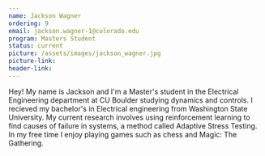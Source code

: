 ```yaml
---
name: Jackson Wagner
ordering: 9
email: jackson.wagner-1@colorado.edu
program: Masters Student
status: current
picture: /assets/images/jackson_wagner.jpg
picture-link: 
header-link: 
---
```


Hey! My name is Jackson and I'm a Master's student in the Electrical Engineering department at CU Boulder studying dynamics and controls. I recieved my bachelor's in Electrical engineering from Washington State University. My current research involves using reinforcement learning to find causes of failure in systems, a method called Adaptive Stress Testing. In my free time I enjoy playing games such as chess and Magic: The Gathering.
